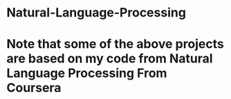 # Natural-Language-Processing

# Note that some of the above projects are based on my code from Natural Language Processing From Coursera

